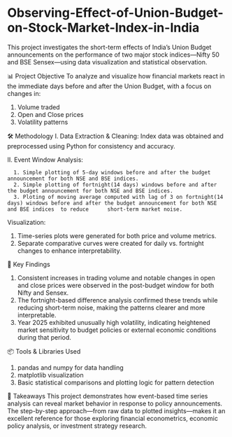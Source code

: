 # Observing-Effect-of-Union-Budget-on-Stock-Market-Index-in-India
This project investigates the short-term effects of India’s Union Budget announcements on the performance of two major stock indices—Nifty 50 and BSE Sensex—using data visualization and statistical observation.

📊 Project Objective
To analyze and visualize how financial markets react in the immediate days before and after the Union Budget, with a focus on changes in:

1. Volume traded
2. Open and Close prices
3. Volatility patterns

🛠️ Methodology
I. Data Extraction & Cleaning: Index data was obtained and preprocessed using Python for consistency and accuracy.

II. Event Window Analysis:

      1. Simple plotting of 5-day windows before and after the budget announcement for both NSE and BSE indices.
      2. Simple plotting of fortnight(14 days) windows before and after the budget announcement for both NSE and BSE indices.
      3. Ploting of moving average computed with lag of 3 on fortnight(14 days) windows before and after the budget announcement for both NSE and BSE indices  to reduce      short-term market noise.

Visualization:

1. Time-series plots were generated for both price and volume metrics.
2. Separate comparative curves were created for daily vs. fortnight changes to enhance interpretability.

📌 Key Findings
1. Consistent increases in trading volume and notable changes in open and close prices were observed in the post-budget window for both Nifty and Sensex.
2. The fortnight-based difference analysis confirmed these trends while reducing short-term noise, making the patterns clearer and more interpretable.
3. Year 2025 exhibited unusually high volatility, indicating heightened market sensitivity to budget policies or external economic conditions during that period.

📦 Tools & Libraries Used
1. pandas and numpy for data handling
2. matplotlib visualization
3. Basic statistical comparisons and plotting logic for pattern detection

🎯 Takeaways
This project demonstrates how event-based time series analysis can reveal market behavior in response to policy announcements. The step-by-step approach—from raw data to plotted insights—makes it an excellent reference for those exploring financial econometrics, economic policy analysis, or investment strategy research.

